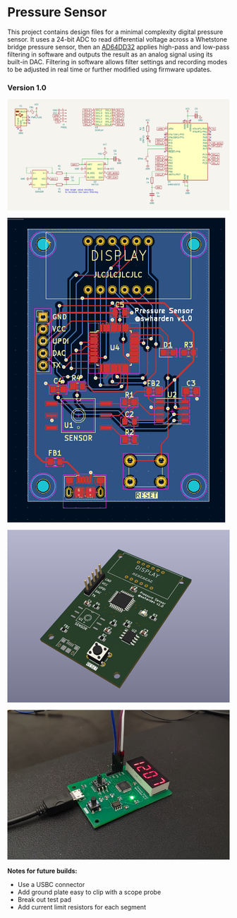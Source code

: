 # Pressure Sensor

This project contains design files for a minimal complexity digital pressure sensor. It uses a 24-bit ADC to read differential voltage across a Whetstone bridge pressure sensor, then an [AD64DD32](https://ww1.microchip.com/downloads/aemDocuments/documents/MCU08/ProductDocuments/DataSheets/AVR64DD32-28-Prelim-DataSheet-DS40002315B.pdf) applies high-pass and low-pass filtering in software and outputs the result as an analog signal using its built-in DAC. Filtering in software allows filter settings and recording modes to be adjusted in real time or further modified using firmware updates.

### Version 1.0

![](builds/1.0/schematic.png)

![](builds/1.0/pcb.png)

![](builds/1.0/3d.png)

![](builds/1.0/photo1.png)

**Notes for future builds:**
* Use a USBC connector
* Add ground plate easy to clip with a scope probe
* Break out test pad
* Add current limit resistors for each segment
